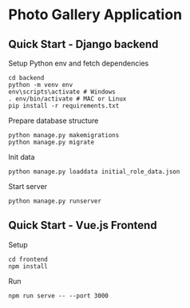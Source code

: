 # Photo Gallery Application


## Quick Start - Django backend

Setup Python env and fetch dependencies
```shell script
cd backend
python -m venv env
env\scripts\activate # Windows
. env/bin/activate # MAC or Linux 
pip install -r requirements.txt
```

Prepare database structure
```shell script
python manage.py makemigrations
python manage.py migrate
```

Init data
```shell script
python manage.py loaddata initial_role_data.json
```

Start server
```shell script
python manage.py runserver
```


## Quick Start - Vue.js Frontend

Setup
```shell script
cd frontend
npm install
```

Run
```shell script
npm run serve -- --port 3000
```